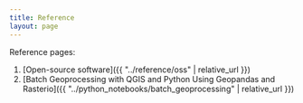```yaml
---
title: Reference
layout: page
---
```

Reference pages:
1. [Open-source software]({{ "../reference/oss" | relative_url }})
2. [Batch Geoprocessing with QGIS and Python Using Geopandas and Rasterio]({{ "../python_notebooks/batch_geoprocessing" | relative_url }})
